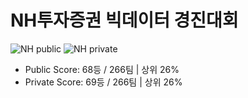 # NH투자증권 빅데이터 경진대회
![NH public](https://user-images.githubusercontent.com/91249960/147680667-51f39d6c-0355-4f43-8bf5-27f00ee0eb92.png)
![NH private](https://user-images.githubusercontent.com/91249960/147680678-f9a75189-3485-437b-956c-8155ba13324b.png)
+ Public Score: 68등 / 266팀 | 상위 26%
+ Private Score: 69등 / 266팀 | 상위 26%
